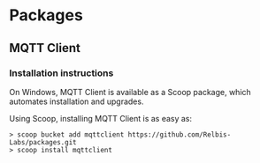 # Packages

## MQTT Client

### Installation instructions

On Windows, MQTT Client is available as a Scoop package, which automates installation and upgrades.

Using Scoop, installing MQTT Client is as easy as:
```
> scoop bucket add mqttclient https://github.com/Relbis-Labs/packages.git
> scoop install mqttclient
```
